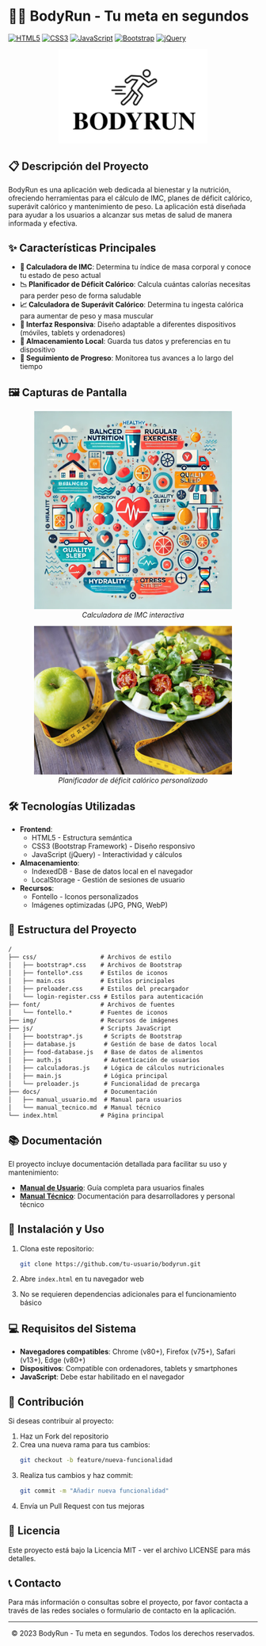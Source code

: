 # 🏃‍♂️ BodyRun - Tu meta en segundos

[![HTML5](https://img.shields.io/badge/HTML5-E34F26?style=for-the-badge&logo=html5&logoColor=white)](https://developer.mozilla.org/es/docs/Web/HTML)
[![CSS3](https://img.shields.io/badge/CSS3-1572B6?style=for-the-badge&logo=css3&logoColor=white)](https://developer.mozilla.org/es/docs/Web/CSS)
[![JavaScript](https://img.shields.io/badge/JavaScript-F7DF1E?style=for-the-badge&logo=javascript&logoColor=black)](https://developer.mozilla.org/es/docs/Web/JavaScript)
[![Bootstrap](https://img.shields.io/badge/Bootstrap-7952B3?style=for-the-badge&logo=bootstrap&logoColor=white)](https://getbootstrap.com/)
[![jQuery](https://img.shields.io/badge/jQuery-0769AD?style=for-the-badge&logo=jquery&logoColor=white)](https://jquery.com/)

<p align="center">
  <img src="img/BodyRun.png" alt="Logo BodyRun" width="300">
</p>

## 📋 Descripción del Proyecto

BodyRun es una aplicación web dedicada al bienestar y la nutrición, ofreciendo herramientas para el cálculo de IMC, planes de déficit calórico, superávit calórico y mantenimiento de peso. La aplicación está diseñada para ayudar a los usuarios a alcanzar sus metas de salud de manera informada y efectiva.

## ✨ Características Principales

- **🔢 Calculadora de IMC**: Determina tu índice de masa corporal y conoce tu estado de peso actual
- **📉 Planificador de Déficit Calórico**: Calcula cuántas calorías necesitas para perder peso de forma saludable
- **📈 Calculadora de Superávit Calórico**: Determina tu ingesta calórica para aumentar de peso y masa muscular
- **📱 Interfaz Responsiva**: Diseño adaptable a diferentes dispositivos (móviles, tablets y ordenadores)
- **💾 Almacenamiento Local**: Guarda tus datos y preferencias en tu dispositivo
- **🔄 Seguimiento de Progreso**: Monitorea tus avances a lo largo del tiempo

## 🖼️ Capturas de Pantalla

<p align="center">
  <img src="img/indice de masa corporal.webp" alt="Calculadora IMC" width="400">
  <br>
  <em>Calculadora de IMC interactiva</em>
</p>

<p align="center">
  <img src="img/deficit calorico.jpg" alt="Déficit Calórico" width="400">
  <br>
  <em>Planificador de déficit calórico personalizado</em>
</p>

## 🛠️ Tecnologías Utilizadas

- **Frontend**:
  - HTML5 - Estructura semántica
  - CSS3 (Bootstrap Framework) - Diseño responsivo
  - JavaScript (jQuery) - Interactividad y cálculos
- **Almacenamiento**:
  - IndexedDB - Base de datos local en el navegador
  - LocalStorage - Gestión de sesiones de usuario
- **Recursos**:
  - Fontello - Iconos personalizados
  - Imágenes optimizadas (JPG, PNG, WebP)

## 📁 Estructura del Proyecto

```
/
├── css/                  # Archivos de estilo
│   ├── bootstrap*.css    # Archivos de Bootstrap
│   ├── fontello*.css     # Estilos de iconos
│   ├── main.css          # Estilos principales
│   ├── preloader.css     # Estilos del precargador
│   └── login-register.css # Estilos para autenticación
├── font/                 # Archivos de fuentes
│   └── fontello.*        # Fuentes de iconos
├── img/                  # Recursos de imágenes
├── js/                   # Scripts JavaScript
│   ├── bootstrap*.js      # Scripts de Bootstrap
│   ├── database.js        # Gestión de base de datos local
│   ├── food-database.js   # Base de datos de alimentos
│   ├── auth.js            # Autenticación de usuarios
│   ├── calculadoras.js    # Lógica de cálculos nutricionales
│   ├── main.js            # Lógica principal
│   └── preloader.js       # Funcionalidad de precarga
├── docs/                  # Documentación
│   ├── manual_usuario.md  # Manual para usuarios
│   └── manual_tecnico.md  # Manual técnico
└── index.html            # Página principal
```

## 📚 Documentación

El proyecto incluye documentación detallada para facilitar su uso y mantenimiento:

- **[Manual de Usuario](docs/manual_usuario.md)**: Guía completa para usuarios finales
- **[Manual Técnico](docs/manual_tecnico.md)**: Documentación para desarrolladores y personal técnico

## 🚀 Instalación y Uso

1. Clona este repositorio:
   ```bash
   git clone https://github.com/tu-usuario/bodyrun.git
   ```

2. Abre `index.html` en tu navegador web

3. No se requieren dependencias adicionales para el funcionamiento básico

## 💻 Requisitos del Sistema

- **Navegadores compatibles**: Chrome (v80+), Firefox (v75+), Safari (v13+), Edge (v80+)
- **Dispositivos**: Compatible con ordenadores, tablets y smartphones
- **JavaScript**: Debe estar habilitado en el navegador

## 🤝 Contribución

Si deseas contribuir al proyecto:

1. Haz un Fork del repositorio
2. Crea una nueva rama para tus cambios:
   ```bash
   git checkout -b feature/nueva-funcionalidad
   ```
3. Realiza tus cambios y haz commit:
   ```bash
   git commit -m "Añadir nueva funcionalidad"
   ```
4. Envía un Pull Request con tus mejoras

## 📄 Licencia

Este proyecto está bajo la Licencia MIT - ver el archivo LICENSE para más detalles.

## 📞 Contacto

Para más información o consultas sobre el proyecto, por favor contacta a través de las redes sociales o formulario de contacto en la aplicación.

---

<p align="center">
  © 2023 BodyRun - Tu meta en segundos. Todos los derechos reservados.
</p>